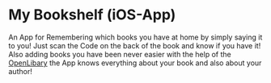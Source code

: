 # My Bookshelf (iOS-App)
An App for Remembering which books you have at home by simply saying it to you! Just scan the Code on the back of the book and know if you have it! Also adding books you have been never easier with the help of the [OpenLibary](https://openlibrary.org) the App knows everything about your book and also about your author!
